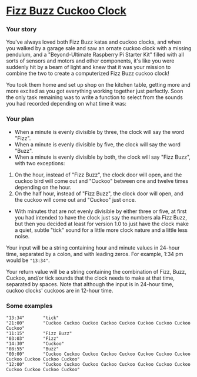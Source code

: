 # [Fizz Buzz Cuckoo Clock](https://www.codewars.com/kata/58485a43d750d23bad0000e6/train/swift)

### Your story

You've always loved both Fizz Buzz katas and cuckoo clocks, and when you walked by a garage sale and saw an ornate cuckoo clock with a missing pendulum, and a "Beyond-Ultimate Raspberry Pi Starter Kit" filled with all sorts of sensors and motors and other components, it's like you were suddenly hit by a beam of light and knew that it was your mission to combine the two to create a computerized Fizz Buzz cuckoo clock!

You took them home and set up shop on the kitchen table, getting more and more excited as you got everything working together just perfectly. Soon the only task remaining was to write a function to select from the sounds you had recorded depending on what time it was:

### Your plan

* When a minute is evenly divisible by three, the clock will say the word "Fizz".
* When a minute is evenly divisible by five, the clock will say the word "Buzz".
* When a minute is evenly divisible by both, the clock will say "Fizz Buzz", with two exceptions:
 1. On the hour, instead of "Fizz Buzz", the clock door will open, and the cuckoo bird will come out and "Cuckoo" between one and twelve times depending on the hour.
 2. On the half hour, instead of "Fizz Buzz", the clock door will open, and the cuckoo will come out and "Cuckoo" just once.
* With minutes that are not evenly divisible by either three or five, at first you had intended to have the clock just say the numbers ala Fizz Buzz, but then you decided at least for version 1.0 to just have the clock make a quiet, subtle "tick" sound for a little more clock nature and a little less noise.

Your input will be a string containing hour and minute values in 24-hour time, separated by a colon, and with leading zeros. For example, 1:34 pm would be `"13:34"`.

Your return value will be a string containing the combination of Fizz, Buzz, Cuckoo, and/or tick sounds that the clock needs to make at that time, separated by spaces. Note that although the input is in 24-hour time, cuckoo clocks' cuckoos are in 12-hour time.

### Some examples

    "13:34"       "tick"
    "21:00"       "Cuckoo Cuckoo Cuckoo Cuckoo Cuckoo Cuckoo Cuckoo Cuckoo Cuckoo"
    "11:15"       "Fizz Buzz"
    "03:03"       "Fizz"
    "14:30"       "Cuckoo"
    "08:55"       "Buzz"
    "00:00"       "Cuckoo Cuckoo Cuckoo Cuckoo Cuckoo Cuckoo Cuckoo Cuckoo Cuckoo Cuckoo Cuckoo Cuckoo"
    "12:00"       "Cuckoo Cuckoo Cuckoo Cuckoo Cuckoo Cuckoo Cuckoo Cuckoo Cuckoo Cuckoo Cuckoo Cuckoo"
